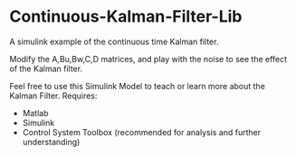 Continuous-Kalman-Filter-Lib
============================

A simulink example of the continuous time Kalman filter.

Modify the A,Bu,Bw,C,D matrices, and play with the noise to see the effect of the Kalman filter.

Feel free to use this Simulink Model to teach or learn more about the Kalman Filter.
Requires:
* Matlab
* Simulink
* Control System Toolbox (recommended for analysis and further understanding)

